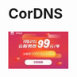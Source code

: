 # CorDNS

![image](https://github.com/SunMinghui19/k8s-Binary-installation/blob/master/images/u%3D2118610455%2C3088877890%26fm%3D85%26app%3D92%26f%3DJPEG.jpg)
